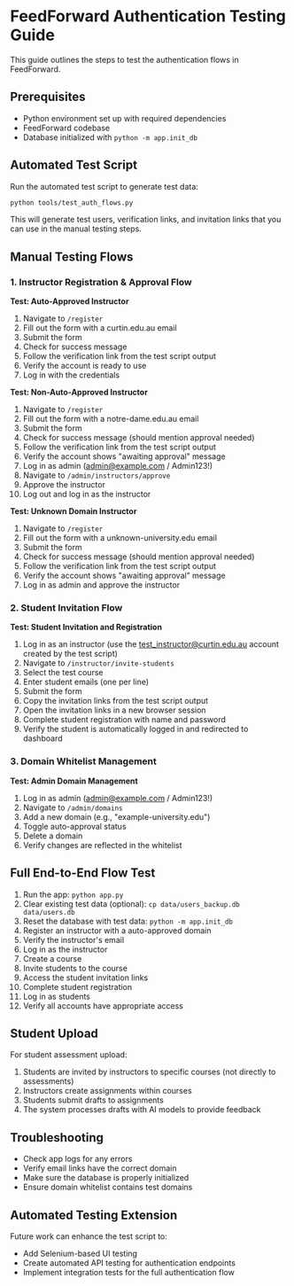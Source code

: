 # FeedForward Authentication Testing Guide

This guide outlines the steps to test the authentication flows in FeedForward.

## Prerequisites

- Python environment set up with required dependencies
- FeedForward codebase
- Database initialized with `python -m app.init_db`

## Automated Test Script

Run the automated test script to generate test data:

```bash
python tools/test_auth_flows.py
```

This will generate test users, verification links, and invitation links that you can use in the manual testing steps.

## Manual Testing Flows

### 1. Instructor Registration & Approval Flow

**Test: Auto-Approved Instructor**

1. Navigate to `/register`
2. Fill out the form with a curtin.edu.au email
3. Submit the form
4. Check for success message
5. Follow the verification link from the test script output
6. Verify the account is ready to use
7. Log in with the credentials

**Test: Non-Auto-Approved Instructor**

1. Navigate to `/register`
2. Fill out the form with a notre-dame.edu.au email
3. Submit the form
4. Check for success message (should mention approval needed)
5. Follow the verification link from the test script output
6. Verify the account shows "awaiting approval" message
7. Log in as admin (admin@example.com / Admin123!)
8. Navigate to `/admin/instructors/approve`
9. Approve the instructor
10. Log out and log in as the instructor

**Test: Unknown Domain Instructor**

1. Navigate to `/register`
2. Fill out the form with a unknown-university.edu email
3. Submit the form
4. Check for success message (should mention approval needed)
5. Follow the verification link from the test script output
6. Verify the account shows "awaiting approval" message
7. Log in as admin and approve the instructor

### 2. Student Invitation Flow

**Test: Student Invitation and Registration**

1. Log in as an instructor (use the test_instructor@curtin.edu.au account created by the test script)
2. Navigate to `/instructor/invite-students`
3. Select the test course
4. Enter student emails (one per line)
5. Submit the form
6. Copy the invitation links from the test script output
7. Open the invitation links in a new browser session
8. Complete student registration with name and password
9. Verify the student is automatically logged in and redirected to dashboard

### 3. Domain Whitelist Management

**Test: Admin Domain Management**

1. Log in as admin (admin@example.com / Admin123!)
2. Navigate to `/admin/domains`
3. Add a new domain (e.g., "example-university.edu")
4. Toggle auto-approval status
5. Delete a domain
6. Verify changes are reflected in the whitelist

## Full End-to-End Flow Test

1. Run the app: `python app.py`
2. Clear existing test data (optional): `cp data/users_backup.db data/users.db`
3. Reset the database with test data: `python -m app.init_db`
4. Register an instructor with a auto-approved domain
5. Verify the instructor's email
6. Log in as the instructor
7. Create a course
8. Invite students to the course
9. Access the student invitation links
10. Complete student registration
11. Log in as students
12. Verify all accounts have appropriate access

## Student Upload

For student assessment upload:

1. Students are invited by instructors to specific courses (not directly to assessments)
2. Instructors create assignments within courses
3. Students submit drafts to assignments
4. The system processes drafts with AI models to provide feedback

## Troubleshooting

- Check app logs for any errors
- Verify email links have the correct domain
- Make sure the database is properly initialized
- Ensure domain whitelist contains test domains

## Automated Testing Extension

Future work can enhance the test script to:
- Add Selenium-based UI testing
- Create automated API testing for authentication endpoints
- Implement integration tests for the full authentication flow